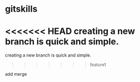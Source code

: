 # gitskills
<<<<<<< HEAD
creating a new branch is quick and simple.
=======
creating a new branch is quick and simple.
>>>>>>> feature1

add merge
